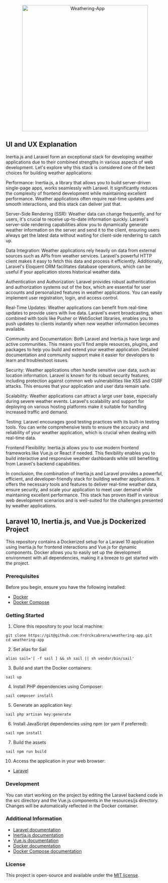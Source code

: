<p align="center">
    <img src="https://drive.google.com/file/d/1gZ8NJdrksgNsPpqTPVv22ZD8dl8gl1f-/view?usp=drive_link" width="400" alt="Weathering-App">
</p>

## UI and UX Explanation

Inertia.js and Laravel form an exceptional stack for developing weather applications due to their combined strengths in various aspects of web development. Let's explore why this stack is considered one of the best choices for building weather applications:

Performance: Inertia.js, a library that allows you to build server-driven single-page apps, works seamlessly with Laravel. It significantly reduces the complexity of frontend development while maintaining excellent performance. Weather applications often require real-time updates and smooth interactions, and this stack can deliver just that.

Server-Side Rendering (SSR): Weather data can change frequently, and for users, it's crucial to receive up-to-date information quickly. Laravel's server-side rendering capabilities allow you to dynamically generate weather information on the server and send it to the client, ensuring users always get the latest data without waiting for client-side rendering to catch up.

Data Integration: Weather applications rely heavily on data from external sources such as APIs from weather services. Laravel's powerful HTTP client makes it easy to fetch this data and process it efficiently. Additionally, Laravel's Eloquent ORM facilitates database operations, which can be useful if your application stores historical weather data.

Authentication and Authorization: Laravel provides robust authentication and authorization systems out of the box, which are essential for user accounts and personalized features in weather applications. You can easily implement user registration, login, and access control.

Real-Time Updates: Weather applications can benefit from real-time updates to provide users with live data. Laravel's event broadcasting, when combined with tools like Pusher or WebSocket libraries, enables you to push updates to clients instantly when new weather information becomes available.

Community and Documentation: Both Laravel and Inertia.js have large and active communities. This means you'll find ample resources, plugins, and packages to help you build and extend your weather application. Detailed documentation and community support make it easier for developers to learn and troubleshoot issues.

Security: Weather applications often handle sensitive user data, such as location information. Laravel is known for its robust security features, including protection against common web vulnerabilities like XSS and CSRF attacks. This ensures that your application and user data remain safe.

Scalability: Weather applications can attract a large user base, especially during severe weather events. Laravel's scalability and support for deploying on various hosting platforms make it suitable for handling increased traffic and demand.

Testing: Laravel encourages good testing practices with its built-in testing tools. You can write comprehensive tests to ensure the accuracy and reliability of your weather application, which is crucial when dealing with real-time data.

Frontend Flexibility: Inertia.js allows you to use modern frontend frameworks like Vue.js or React if needed. This flexibility enables you to build interactive and responsive weather dashboards while still benefiting from Laravel's backend capabilities.

In conclusion, the combination of Inertia.js and Laravel provides a powerful, efficient, and developer-friendly stack for building weather applications. It offers the necessary tools and features to deliver real-time weather data, ensure security, and scale your application to meet user demand while maintaining excellent performance. This stack has proven itself in various web development scenarios and is well-suited for the challenges presented by weather applications.

## Laravel 10, Inertia.js, and Vue.js Dockerized Project

This repository contains a Dockerized setup for a Laravel 10 application using Inertia.js for frontend interactions and Vue.js for dynamic components. Docker allows you to easily set up the development environment with all dependencies, making it a breeze to get started with the project.

### Prerequisites

Before you begin, ensure you have the following installed:

- [Docker](https://docs.docker.com/get-docker/)
- [Docker Compose](https://docs.docker.com/compose/install/)

### Getting Started

1. Clone this repository to your local machine:
```
git clone https://git@github.com:frdrckcabrera/weathering-app.git
cd weathering-app
```

2. Set alias for Sail
```
alias sail='[ -f sail ] && sh sail || sh vendor/bin/sail'
```

3. Build and start the Docker containers:
```
sail up
```

4. Install PHP dependencies using Composer:
```
sail composer install
```

5. Generate an application key:
```
sail php artisan key:generate
```

6. Install JavaScript dependencies using npm (or yarn if preferred):
```
sail npm install
```

7. Build the assets
```
sail npm run build
```

10. Access the application in your web browser:
- [Laravel](http://localhost)

### Development
You can start working on the project by editing the Laravel backend code in the src directory and the Vue.js components in the resources/js directory. Changes will be automatically reflected in the Docker container.

### Additional Information
- [Laravel documentation](https://laravel.com/docs)
- [Inertia.js documentation](https://inertiajs.com/)
- [Vue.js documentation](https://vuejs.org/)
- [Docker documentation](https://docs.docker.com/)
- [Docker Compose documentation](https://docs.docker.com/compose/)

### License

This project is open-source and available under the [MIT license](https://opensource.org/licenses/MIT).
